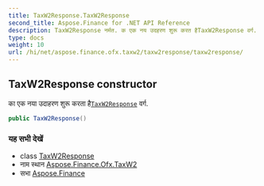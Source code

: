 ```yaml
---
title: TaxW2Response.TaxW2Response
second_title: Aspose.Finance for .NET API Reference
description: TaxW2Response नर्मत. क एक नय उदहरण शुरू करत हैTaxW2Response वर्ग.
type: docs
weight: 10
url: /hi/net/aspose.finance.ofx.taxw2/taxw2response/taxw2response/
---
```

## TaxW2Response constructor

का एक नया उदाहरण शुरू करता है[`TaxW2Response`](../) वर्ग.

```csharp
public TaxW2Response()
```

### यह सभी देखें

* class [TaxW2Response](../)
* नाम स्थान [Aspose.Finance.Ofx.TaxW2](../../taxw2response/)
* सभा [Aspose.Finance](../../../)


